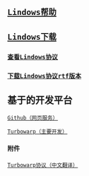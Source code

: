 ![]()
## [`Lindows帮助`](https://mariowindows.github.io/Markdown/help)

## [`Lindows下载`](https://mariowindows.github.io/download.md)  

### [`查看Lindows协议`](https://mariowindows.github.io/license.md/Markdown/license)   

### [`下载Lindows协议rtf版本`](https://mariowindows.github.io/license.rtf)  

## 基于的开发平台  

[`Github（网页服务）`](https://github.com/)  

[`Turbowarp（主要开发）`](https://turbowarp.org/)  
#### 附件
[`Turbowarp协议（中文翻译）`](https://mariowindows.github.io/Markdown/turbowarp)   






